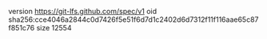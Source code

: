 version https://git-lfs.github.com/spec/v1
oid sha256:cce4046a2844c0d7426f5e51f6d7d1c2402d6d7312f11f116aae65c87f851c76
size 12554
